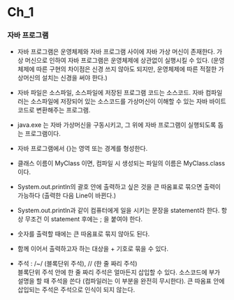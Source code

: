 #  Ch_1
### 자바 프로그램

* 자바 프로그램은 운영체제와 자바 프로그램 사이에 자바 가상 머신이 존재한다. 가상 머신으로 인하여 자바 프로그램은 운영체제에 상관없이 실행시킬 수 있다. (운영체제에 따른 구현의 차이점은 신경 쓰지 않아도 되지만, 운영체제에 따른 적절한 가상머신의 설치는 신경을 써야 한다.)

*  자바 파일은 소스파일, 소스파일에 저장된 프로그램 코드는 소스코드. 자바 컴파일러는 소스파일에 저장되어 있는 소스코드를 가상머신이 이해할 수 있는 자바 바이트코드로 변환해주는 프로그램.

* java.exe 는 자바 가상머신을 구동시키고, 그 위에 자바 프로그램이 실행되도록 돕는 프로그램이다.

*  자바 프로그램에서 {}는 영역 또는 경계를 형성한다. 

* 클래스 이름이 MyClass 이면, 컴파일 시 생성되는 파일의 이름은 MyClass.class 이다.

* System.out.println의 괄호 안에 출력하고 싶은 것을 큰 따옴표로 묶으면 출력이 가능하다 (출력한 다음 Line이 바뀐다.)

* System.out.println과 같이 컴퓨터에게 일을 시키는 문장을 statement라 한다. 항상 무조건 이 statement 후에는 ; 을 붙여야 한다.

* 숫자를 출력할 때에는 큰 따옴표로 묶지 않아도 된다.

* 함께 이어서 출력하고자 하는 대상을 + 기호로 묶을 수 있다.

* 주석 :  /*~*/ (블록단위 주석), // (한 줄 짜리 주석)   
블록단위 주석 안에 한 줄 짜리 주석은 얼마든지 삽입할 수 있다.
소스코드에 부가 설명을 할 때 주석을 쓴다 (컴파일러는 이 부분을 완전히 무시한다).
큰 따옴표 안에 삽입되는 주석은 주석으로 인식이 되지 않는다.
